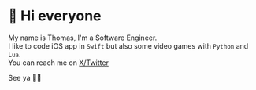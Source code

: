 # 👋  Hi everyone

My name is Thomas, I'm a Software Engineer.\
I like to code iOS app in `Swift` but also some video games with `Python` and `Lua`.\
You can reach me on [X/Twitter](https://twitter.com/ThomasG51)

See ya 🤙🏻

<!---
ThomasG51/ThomasG51 is a ✨ special ✨ repository because its `README.md` (this file) appears on your GitHub profile.
You can click the Preview link to take a look at your changes.
--->
